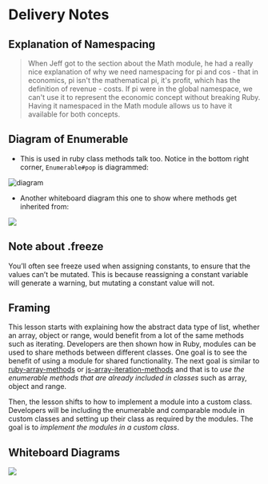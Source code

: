 # Delivery Notes

## Explanation of Namespacing

> When Jeff got to the section about the Math module, he had a really nice explanation of why we need namespacing for pi and cos - that in economics, pi isn't the mathematical pi, it's profit, which has the definition of revenue - costs. If pi were in the global namespace, we can't use it to represent the economic concept without breaking Ruby. Having it namespaced in the Math module allows us to have it available for both concepts.

## Diagram of Enumerable

- This is used in ruby class methods talk too. Notice in the bottom right corner, `Enumerable#pop` is diagrammed:

 ![diagram](https://git.generalassemb.ly/storage/user/4584/files/d7c18894-2649-11e7-91f7-e9ca59b08d52)

- Another whiteboard diagram this one to show where methods get inherited from:

 ![](https://git.generalassemb.ly/storage/user/3667/files/d7e4fb94-2649-11e7-9326-b529ca1dbd03)


## Note about .freeze

You’ll often see freeze used when assigning constants, to ensure that the values can’t be mutated. This is because reassigning a constant variable will generate a warning, but mutating a constant value will not.

## Framing

This lesson starts with explaining how the abstract data type of list, whether an array, object or range, would benefit from a lot of the same methods such as iterating.  Developers are then shown how in Ruby, modules can be used to share methods between different classes.  One goal is to see the benefit of using a module for shared functionality.  The next goal is similar to [ruby-array-methods](https://git.generalassemb.ly/ga-wdi-boston/ruby-array-methods) or [js-array-iteration-methods](https://git.generalassemb.ly/ga-wdi-boston/js-array-iteration-methods) and that is to *use the enumerable methods that are already included in classes* such as array, object and range.

Then, the lesson shifts to how to implement a module into a custom class.  Developers will be including the enumerable and comparable module in custom classes and setting up their class as required by the modules.  The goal is to *implement the modules in a custom class*.

## Whiteboard Diagrams

![](https://cloud.githubusercontent.com/assets/5384023/22555791/f21e7ade-e932-11e6-8777-750f90377666.jpg)
